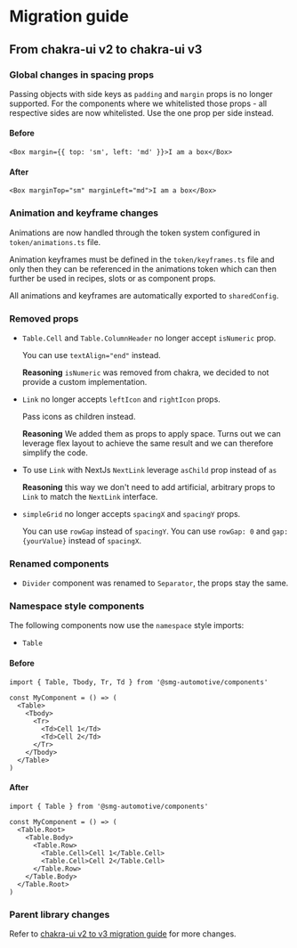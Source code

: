 # Migration guide

<!-- TODO: add accurate version numbers here -->
## From chakra-ui v2 to chakra-ui v3

### Global changes in spacing props

Passing objects with side keys as `padding` and `margin` props is no longer supported. For the components where we whitelisted those props - all respective sides are now whitelisted. Use the one prop per side instead.

#### Before

```tsx
<Box margin={{ top: 'sm', left: 'md' }}>I am a box</Box>
```

#### After

```tsx
<Box marginTop="sm" marginLeft="md">I am a box</Box>
```

### Animation and keyframe changes

Animations are now handled through the token system configured in `token/animations.ts` file.

Animation keyframes must be defined in the `token/keyframes.ts` file and only then they can be referenced in the 
animations token which can then further be used in recipes, slots or as component props.

All animations and keyframes are automatically exported to `sharedConfig`.

### Removed props

- `Table.Cell` and `Table.ColumnHeader` no longer accept `isNumeric` prop.

  You can use `textAlign="end"` instead.

  **Reasoning** `isNumeric` was removed from chakra, we decided to not provide a custom implementation.

- `Link` no longer accepts `leftIcon` and `rightIcon` props.

  Pass icons as children instead.

  **Reasoning** We added them as props to apply space. Turns out we can leverage flex layout to achieve the same result and we can therefore simplify the code.

- To use `Link` with NextJs `NextLink` leverage `asChild` prop instead of `as`

  **Reasoning** this way we don't need to add artificial, arbitrary props to `Link` to match the `NextLink` interface.

- `simpleGrid` no longer accepts `spacingX` and `spacingY` props.

  You can use `rowGap` instead of `spacingY`.
  You can use `rowGap: 0` and `gap: {yourValue}` instead of `spacingX`.

### Renamed components

- `Divider` component was renamed to `Separator`, the props stay the same.

### Namespace style components

The following components now use the `namespace` style imports:

- `Table`

#### Before

```tsx
import { Table, Tbody, Tr, Td } from '@smg-automotive/components'

const MyComponent = () => (
  <Table>
    <Tbody>
      <Tr>
        <Td>Cell 1</Td>
        <Td>Cell 2</Td>
      </Tr>
    </Tbody>
  </Table>
)
```

#### After

```tsx
import { Table } from '@smg-automotive/components'

const MyComponent = () => (
  <Table.Root>
    <Table.Body>
      <Table.Row>
        <Table.Cell>Cell 1</Table.Cell>
        <Table.Cell>Cell 2</Table.Cell>
      </Table.Row>
    </Table.Body>
  </Table.Root>
)
```

### Parent library changes

Refer to [chakra-ui v2 to v3 migration guide](https://chakra-ui.com/docs/features/chakra-ui-v3) for more changes.
